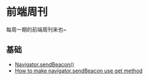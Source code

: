 # 前端周刊
每周一期的前端周刊来也~

## 基础

* [Navigator.sendBeacon()](https://developer.mozilla.org/en-US/docs/Web/API/Navigator/sendBeacon)
* [How to make navigator.sendBeacon use get method](https://stackoverflow.com/questions/38027231/how-to-make-navigator-sendbeacon-use-get-method)
